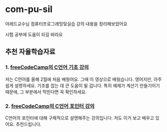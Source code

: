 # com-pu-sil

야레드교수님 컴퓨터프로그래밍및실습 강의 내용을 정리해보았어요

시험 공부에 도움이 되길 바라요

## 추천 자율학습자료

### 1. [freeCodeCamp의 C언어 기초 강의](https://youtu.be/KJgsSFOSQv0)

저는 C언어를 올해 2월에 처음 배웠어요.
그때 이 영상으로 배웠습니다.
영어지만, 아주 쉽게 설명하세요.
기초를 잡는 데 큰 도움이 될 겁니다.
특히 예제가 계산기 만들기이기 때문에, 그 부분에서 막힌다면 꼭 확인하세요.

### 2. [freeCodeCamp의 C언어 포인터 강의](https://youtu.be/zuegQmMdy8M)

C언어의 포인터에 대해 구체적으로 설명해주는 강의입니다.
저도 이거 보고 배우고 있어요.
추천드립니다.
